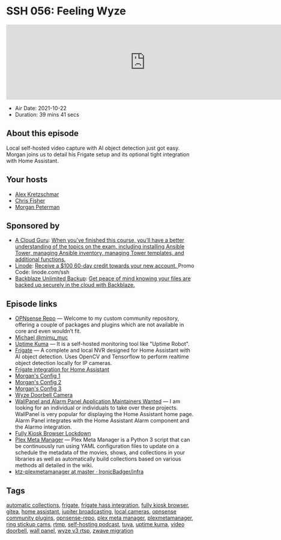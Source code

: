 # SSH 056: Feeling Wyze

<iframe src="https://player.fireside.fm/v2/dUlrHQih+coy5wGrB?theme=dark" width="740" height="200" frameborder="0" scrolling="no"></iframe>

* Air Date: 2021-10-22
* Duration: 39 mins 41 secs

## About this episode

Local self-hosted video capture with AI object detection just got easy. Morgan joins us to detail his Frigate setup and its optional tight integration with Home Assistant.

## Your hosts
* [Alex Kretzschmar](https://selfhosted.show/hosts/alexktz)
* [Chris Fisher](https://selfhosted.show/hosts/chrislas)
* [Morgan Peterman](https://selfhosted.show/guests/morgan)

## Sponsored by

  * [A Cloud Guru](https://acloud.guru/overview/red-hat-ex447-ansible-best-practices/?utm_source=jupiter&utm_medium=cpc): [When you’ve finished this course, you’ll have a better understanding of the topics on the exam, including installing Ansible Tower, managing Ansible inventory, managing Tower templates, and additional functions.](https://acloud.guru/overview/red-hat-ex447-ansible-best-practices/?utm_source=jupiter&utm_medium=cpc)
  * [Linode](https://linode.com/ssh): [Receive a $100 60-day credit towards your new account. ](https://linode.com/ssh) Promo Code: linode.com/ssh
  * [Backblaze Unlimited Backup](https://www.backblaze.com/ssh): [Get peace of mind knowing your files are backed up securely in the cloud with Backblaze.](https://www.backblaze.com/ssh)



## Episode links

  * [OPNsense Repo](https://www.routerperformance.net/opnsense-repo/ "OPNsense Repo") — Welcome to my custom community repository, offering a couple of packages and plugins which are not available in core and even wouldn’t fit.
  * [Michael @mimu_muc](https://twitter.com/mimu_muc "Michael @mimu_muc")
  * [Uptime Kuma](https://github.com/louislam/uptime-kuma "Uptime Kuma") — It is a self-hosted monitoring tool like "Uptime Robot".
  * [Frigate](https://github.com/blakeblackshear/frigate "Frigate") — A complete and local NVR designed for Home Assistant with AI object detection. Uses OpenCV and Tensorflow to perform realtime object detection locally for IP cameras.
  * [Frigate integration for Home Assistant](https://github.com/blakeblackshear/frigate-hass-integration "Frigate integration for Home Assistant")
  * [Morgan's Config 1](https://paste.ktz.cloud/P4qS__u6P9IPLz8gcSjY7 "Morgan's Config 1")
  * [Morgan's Config 2](https://paste.ktz.cloud/HnIn2C8BSas_-TeC4mQHR "Morgan's Config 2")
  * [Morgan's Config 3](https://paste.ktz.cloud/i5h4Z8dI3R3Hdi2yakBCJ "Morgan's Config 3")
  * [Wyze Doorbell Camera](https://wyze.com/wyze-video-doorbell-pro.html "Wyze Doorbell Camera")
  * [WallPanel and Alarm Panel Application Maintainers Wanted](https://www.reddit.com/r/homeassistant/comments/qam4zw/wallpanel_and_alarm_panel_application_maintainers/ "WallPanel and Alarm Panel Application Maintainers Wanted") — I am looking for an individual or individuals to take over these projects. WallPanel is very popular for displaying the Home Assistant home page. Alarm Panel integrates with the Home Assistant Alarm component and the Alarmo integration.
  * [Fully Kiosk Browser Lockdown](https://www.fully-kiosk.com/ "Fully Kiosk Browser Lockdown")
  * [Plex Meta Manager](https://github.com/meisnate12/Plex-Meta-Manager "Plex Meta Manager") — Plex Meta Manager is a Python 3 script that can be continuously run using YAML configuration files to update on a schedule the metadata of the movies, shows, and collections in your libraries as well as automatically build collections based on various methods all detailed in the wiki. 
  * [ktz-plexmetamanager at master · IronicBadger/infra](https://github.com/IronicBadger/infra/tree/master/roles/ktz-plexmetamanager "ktz-plexmetamanager at master · IronicBadger/infra")



## Tags

[automatic collections](https://selfhosted.show/tags/automatic%20collections), [frigate](https://selfhosted.show/tags/frigate), [frigate hass  integration](https://selfhosted.show/tags/frigate%20hass%20%20integration), [fully kiosk browser](https://selfhosted.show/tags/fully%20kiosk%20browser), [gitea](https://selfhosted.show/tags/gitea), [home assistant](https://selfhosted.show/tags/home%20assistant), [jupiter broadcasting](https://selfhosted.show/tags/jupiter%20broadcasting), [local cameras](https://selfhosted.show/tags/local%20cameras), [opnsense community plugins](https://selfhosted.show/tags/opnsense%20community%20plugins), [opnsense-repo](https://selfhosted.show/tags/opnsense-repo), [plex meta manager](https://selfhosted.show/tags/plex%20meta%20manager), [plexmetamanager](https://selfhosted.show/tags/plexmetamanager), [ring stickup cams](https://selfhosted.show/tags/ring%20stickup%20cams), [rtmp](https://selfhosted.show/tags/rtmp), [self-hosting podcast](https://selfhosted.show/tags/self-hosting%20podcast), [tuya](https://selfhosted.show/tags/tuya), [uptime kuma](https://selfhosted.show/tags/uptime%20kuma), [video doorbell](https://selfhosted.show/tags/video%20doorbell), [wall panel](https://selfhosted.show/tags/wall%20panel), [wyze v3 rtsp](https://selfhosted.show/tags/wyze%20v3%20rtsp), [zwave migration](https://selfhosted.show/tags/zwave%20migration)